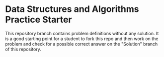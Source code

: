 # Data Structures and Algorithms Practice Starter
This repository branch contains problem definitions without any solution. It is a good starting point for a student to fork this repo and then work on the problem and check for a possible correct answer on the "Solution" branch of this repository.
